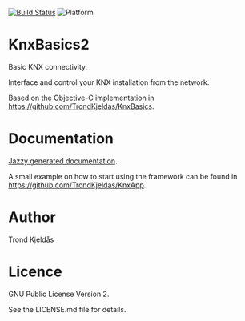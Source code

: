 [![Build Status](https://travis-ci.org/TrondKjeldas/KnxBasics2.svg?branch=master)](https://travis-ci.org/TrondKjeldas/KnxBasics2) ![Platform](https://img.shields.io/badge/platform-iOS%20%7C%20macOS-lightgray.svg)

# KnxBasics2

Basic KNX connectivity.

Interface and control your KNX installation from the network.

Based on the Objective-C implementation in https://github.com/TrondKjeldas/KnxBasics.

# Documentation

[Jazzy generated documentation](https://trondkjeldas.github.io/KnxBasics2/).

A small example on how to start using the framework can be found in https://github.com/TrondKjeldas/KnxApp. 

# Author

Trond Kjeldås

# Licence

GNU Public License Version 2.

See the LICENSE.md file for details.
